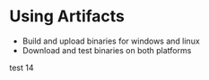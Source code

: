 # Using Artifacts

- Build and upload binaries for windows and linux
- Download and test binaries on both platforms

test 14
